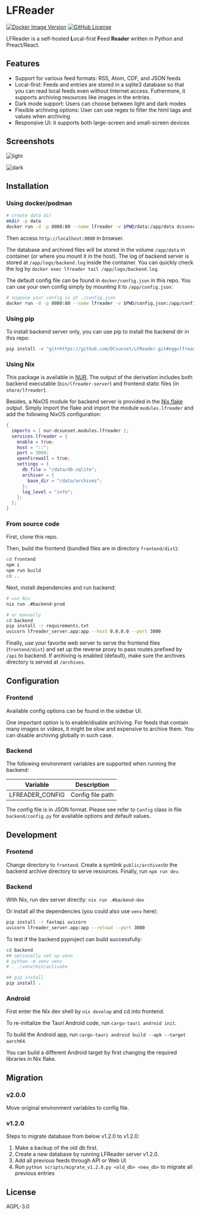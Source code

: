 # LFReader

[![Docker Image Version](https://img.shields.io/docker/v/dcsunset/lfreader?label=docker)](https://hub.docker.com/r/dcsunset/lfreader)
[![GitHub License](https://img.shields.io/github/license/DCsunset/LFReader)](https://github.com/DCsunset/LFReader)


LFReader is a self-hosted **L**ocal-first **F**eed **Reader** written in Python and Preact/React.

## Features

- Support for various feed formats: RSS, Atom, CDF, and JSON feeds
- Local-first: Feeds and entries are stored in a sqlite3 database so that you can read local feeds even without Internet access. Futhermore, it supports archiving resources like images in the entries.
- Dark mode support: Users can choose between light and dark modes
- Flexible archiving options: User can use regex to filter the html tags and values when archiving
- Responsive UI: it supports both large-screen and small-screen devices

## Screenshots

![light](docs/screenshots/light.png)

![dark](docs/screenshots/dark.png)

## Installation

### Using docker/podman

```sh
# create data dir
mkdir -p data
docker run -d -p 8080:80 --name lfreader -v $PWD/data:/app/data dcsunset/lfreader
```

Then access `http://localhost:8080` in browser.

The database and archived files will be stored in the volume `/app/data` in container (or where you mount it in the host).
The log of backend server is stored at `/app/logs/backend.log` inside the container.
You can quickly check the log by `docker exec lfreader tail /app/logs/backend.log`.

The default config file can be found in `docker/config.json` in this repo.
You can use your own config simply by mounting it to `/app/config.json`:
```sh
# suppose your config is at ./config.json
docker run -d -p 8080:80 --name lfreader -v $PWD/config.json:/app/config.json -v $PWD/data:/app/data dcsunset/lfreader
```


### Using pip

To install backend server only, you can use pip to install the backend dir in this repo:

```sh
pip install -e "git+https://github.com/DCsunset/LFReader.git#egg=lfreader_server&subdirectory=backend"
```

### Using Nix

This package is available in [NUR](https://nur.nix-community.org/repos/dcsunset/).
The output of the derivation includes both backend executable (`bin/lfreader-server`)
and frontend static files (in `share/lfreader`).

Besides, a NixOS module for backend server is provided in the [Nix flake](https://github.com/DCsunset/nur-packages) output.
Simply import the flake and import the module `modules.lfreader` and add the following NixOS configuration:
```nix
{
  imports = [ nur-dcsunset.modules.lfreader ];
  services.lfreader = {
    enable = true;
    host = "::";
    port = 3000;
    openFirewall = true;
    settings = {
      db_file = "/data/db.sqlite";
      archiver = {
        base_dir = "/data/archives";
      };
      log_level = "info";
    };
  };
}
```



### From source code

First, clone this repo.

Then, build the frontend (bundled files are in directory `frontend/dist`):

```sh
cd frontend
npm i
npm run build
cd ..
```

Next, install dependencies and run backend:

```sh
# use Nix
nix run .#backend-prod

# or manually
cd backend
pip install -r requirements.txt
uvicorn lfreader_server.app:app --host 0.0.0.0 --port 3000
```

Finally, use your favorite web server to serve the frontend files (`frontend/dist`)
and set up the reverse proxy to pass routes prefixed by `/api` to backend.
If archiving is enabled (default), make sure the archives directory is served at `/archives`.

## Configuration

### Frontend

Available config options can be found in the sidebar UI.

One important option is to enable/disable archiving.
For feeds that contain many images or videos, it might be slow and expensive to archive them.
You can disable archiving globally in such case.

### Backend

The following environment variables are supported when running the backend:

| Variable        | Description      |
|-----------------|------------------|
| LFREADER_CONFIG | Config file path |


The config file is in JSON format.
Please see refer to `Config` class in file `backend/config.py` for available options and default values.


## Development

### Frontend

Change directory to `frontend`.
Create a symlink `public/archives`to the backend archive directory to serve resources.
Finally, run `npm run dev`.

### Backend

With Nix, run dev server directly: `nix run .#backend-dev`

Or install all the dependencies (you could also use `venv` here):

```sh
pip install -r fastapi uvicorn
uvicorn lfreader_server.app:app --reload --port 3000
```

To test if the backend pyproject can build successfully:

```sh
cd backend
## optionally set up vevn
# python -m venv venv
# . ./venv/bin/activate

## pip install
pip install .
```

### Android

First enter the Nix dev shell by `nix develop` and cd into frontend.

To re-initialize the Tauri Android code, run `cargo-tauri android init`.

To build the Android app, run `cargo-tauri android build --apk --target aarch64`.

You can build a different Android target by first changing the required libraries in Nix flake.


## Migration

### v2.0.0

Move original environment variables to config file.

### v1.2.0

Steps to migrate database from below v1.2.0 to v1.2.0:
1. Make a backup of the old db first.
2. Create a new database by running LFReader server v1.2.0.
3. Add all previous feeds through API or Web UI
4. Run `python scripts/migrate_v1.2.0.py <old_db> <new_db>` to migrate all previous entries

## License

AGPL-3.0

